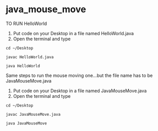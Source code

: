 # java_mouse_move

TO RUN HelloWorld

1. Put code on your Desktop in a file named HelloWorld.java
2. Open the terminal and type

``cd ~/Desktop``

``javac HelloWorld.java``

``java HelloWorld``
  
  
  
Same steps to run the mouse moving one...but the file name has to be JavaMouseMove.java

1. Put code on your Desktop in a file named JavaMouseMove.java
2. Open the terminal and type

``cd ~/Desktop``

``javac JavaMouseMove.java``

``java JavaMouseMove``
